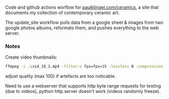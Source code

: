 Code and github actions worflow for [paulklinger.com/ceramics](https://paulklinger.com/ceramics), a site that documents my collection of contemporary ceramic art.

The update_site workflow pulls data from a google sheet & images from two google photos albums, reformats them, and pushes everything to the web server.

### Notes

Create video thumbnails:

```Bash
ffmpeg -i .\vid_16_1.mp4 -filter:v fps=fps=15 -lossless 0 -compression_level 4 -quality 75 -loop 0 -s 200:200 vidthumb_16_1.webp
```

adjust quality (max 100) if artefacts are too noticable.

Need to use a webserver that supports http byte range requests for testing (due to videos), python http.server doesn't work (videos randomly freeze).
